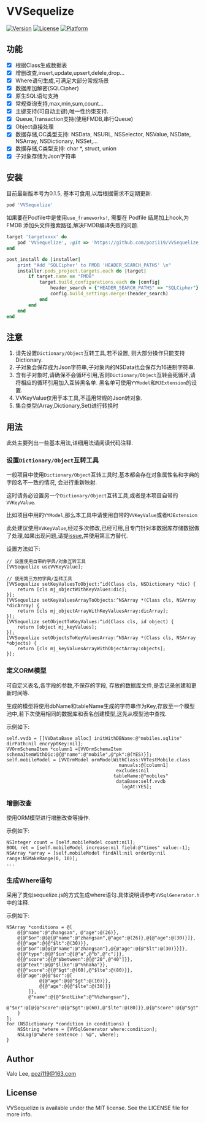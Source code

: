 # VVSequelize

[![Version](https://img.shields.io/cocoapods/v/VVSequelize.svg?style=flat)](https://cocoapods.org/pods/VVSequelize)
[![License](https://img.shields.io/cocoapods/l/VVSequelize.svg?style=flat)](https://cocoapods.org/pods/VVSequelize)
[![Platform](https://img.shields.io/cocoapods/p/VVSequelize.svg?style=flat)](https://cocoapods.org/pods/VVSequelize)

## 功能
* [x] 根据Class生成数据表
* [x] 增删改查,insert,update,upsert,delele,drop...
* [x] Where语句生成,可满足大部分常规场景
* [x] 数据库加解密(SQLCipher)
* [x] 原生SQL语句支持
* [x] 常规查询支持,max,min,sum,count...
* [x] 主键支持(可自动主键),唯一性约束支持.
* [x] Queue,Transaction支持(使用FMDB,串行Queue)
* [x] Object直接处理
* [x] 数据存储,OC类型支持: NSData, NSURL, NSSelector, NSValue, NSDate, NSArray, NSDictionary, NSSet,...
* [x] 数据存储,C类型支持: char *, struct, union
* [x] 子对象存储为Json字符串

## 安装
目前最新版本号为0.1.5, 基本可食用,以后根据需求不定期更新.
```ruby
pod 'VVSequelize'
```
如果要在Podfile中是使用`use_frameworks!`, 需要在 Podfile 结尾加上hook,为 FMDB 添加头文件搜索路径,解决FMDB编译失败的问题.
```ruby
target 'targetxxxx' do
    pod 'VVSequelize', :git => 'https://github.com/pozi119/VVSequelize.git'
end

post_install do |installer|
    print "Add 'SQLCipher' to FMDB 'HEADER_SEARCH_PATHS' \n"
    installer.pods_project.targets.each do |target|
        if target.name == "FMDB"
            target.build_configurations.each do |config|
                header_search = {"HEADER_SEARCH_PATHS" => "SQLCipher"}
                config.build_settings.merge!(header_search)
            end
        end
    end
end
```
## 注意
1. 请先设置`Dictionary/Object`互转工具,若不设置, 则大部分操作只能支持Dictionary.
2. 子对象会保存成为Json字符串,子对象内的NSData也会保存为16进制字符串.
3. 含有子对象时,请确保不会循环引用,否则`Dictionary/Object`互转会死循环,请将相应的循环引用加入互转黑名单. 黑名单可使用`YYModel`和`MJExtension`的设置.
4. VVKeyValue仅用于本工具,不适用常规的Json转对象.
5. 集合类型(Array,Dictionary,Set)进行转换时

## 用法

此处主要列出一些基本用法,详细用法请阅读代码注释.

### 设置`Dictionary/Object`互转工具  
一般项目中使用`Dictionary/Object`互转工具时,基本都会存在对象属性名和字典的字段名不一致的情况, 会进行重新映射.
 
这时请务必设置另一个`Dictionary/Object`互转工具,或者是本项目自带的`VVKeyValue`.

比如项目中用的`YYModel`,那么本工具中请使用自带的`VVKeyValue`或者`MJExtension`

此处建议使用`VVKeyValue`,经过多次修改,已经可用,且专门针对本数据库存储数据做了处理,如果出现问题,请提[issue](https://github.com/pozi119/VVSequelize/issues/new),并使用第三方替代.

设置方法如下:

```objc
// 设置使用自带的字典/对象互转工具
[VVSequelize useVVKeyValue];

// 使用第三方的字典/互转工具
[VVSequelize setKeyValuesToObject:^id(Class cls, NSDictionary *dic) {
    return [cls mj_objectWithKeyValues:dic];
}];
[VVSequelize setKeyValuesArrayToObjects:^NSArray *(Class cls, NSArray *dicArray) {
    return [cls mj_objectArrayWithKeyValuesArray:dicArray];
}];
[VVSequelize setObjectToKeyValues:^id(Class cls, id object) {
    return [object mj_keyValues];
}];
[VVSequelize setObjectsToKeyValuesArray:^NSArray *(Class cls, NSArray *objects) {
    return [cls mj_keyValuesArrayWithObjectArray:objects];
}];
```

### 定义ORM模型 
可自定义表名,各字段的参数,不保存的字段, 存放的数据库文件,是否记录创建和更新时间等.

生成的模型将使用dbName和tableName生成的字符串作为Key,存放至一个模型池中,若下次使用相同的数据库和表名创建模型,这先从模型池中查找.

示例如下:

```objc
self.vvdb = [[VVDataBase alloc] initWithDBName:@"mobiles.sqlite" dirPath:nil encryptKey:nil];
VVOrmSchemaItem *column1 =[VVOrmSchemaItem schemaItemWithDic:@{@"name":@"mobile",@"pk":@(YES)}];
self.mobileModel = [VVOrmModel ormModelWithClass:VVTestMobile.class
                                         manuals:@[column1]
                                        excludes:nil
                                       tableName:@"mobiles"
                                        dataBase:self.vvdb
                                          logAt:YES];

```
### 增删改查
使用ORM模型进行增删改查等操作.

示例如下:

```objc
NSInteger count = [self.mobileModel count:nil];
BOOL ret = [self.mobileModel increase:nil field:@"times" value:-1];
NSArray *array = [self.mobileModel findAll:nil orderBy:nil range:NSMakeRange(0, 10)];
...
```

### 生成Where语句
采用了类似sequelize.js的方式生成where语句.具体说明请参考```VVSqlGenerator.h```中的注释.

示例如下:

```objc
NSArray *conditions = @[
    @{@"name":@"zhangsan", @"age":@(26)},
    @{@"$or":@[@{@"name":@"zhangsan",@"age":@(26)},@{@"age":@(30)}]},
    @{@"age":@{@"$lt":@(30)}},
    @{@"$or":@[@{@"name":@"zhangsan"},@{@"age":@{@"$lt":@(30)}}]},
    @{@"type":@{@"$in":@[@"a",@"b",@"c"]}},
    @{@"score":@{@"$between":@[@"20",@"40"]}},
    @{@"text":@{@"$like":@"%%haha"}},
    @{@"score":@{@"$gt":@(60),@"$lte":@(80)}},
    @{@"age":@{@"$or":@[
            @{@"age":@{@"$gt":@(10)}},
            @{@"age":@{@"$lte":@(30)}}
        ]},
        @"name":@{@"$notLike":@"%%zhangsan"},
        @"$or":@[@{@"score":@{@"$gt":@(60),@"$lte":@(80)}},@{@"score":@{@"$gt":@(20),@"$lte":@(40)}}]
    }
];
for (NSDictionary *condition in conditions) {
    NSString *where = [VVSqlGenerator where:condition];
    NSLog(@"where sentence : %@", where);
}
```

## Author

Valo Lee, pozi119@163.com

## License

VVSequelize is available under the MIT license. See the LICENSE file for more info.
